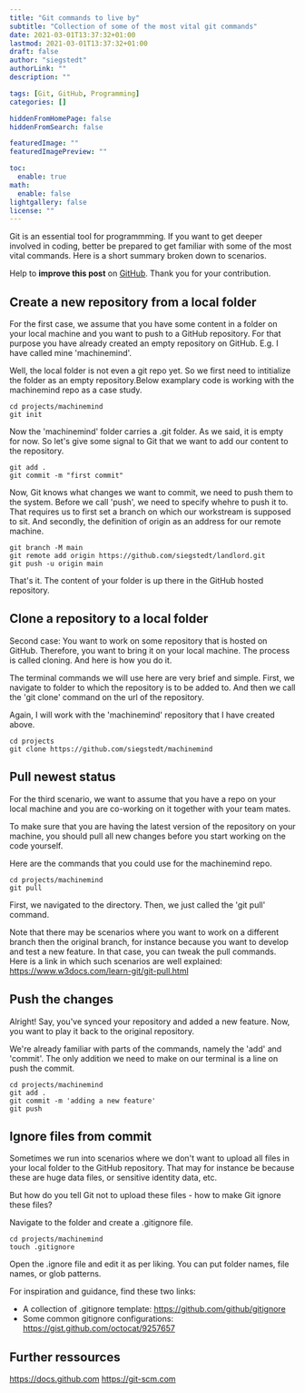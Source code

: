 ```yaml
---
title: "Git commands to live by"
subtitle: "Collection of some of the most vital git commands"
date: 2021-03-01T13:37:32+01:00
lastmod: 2021-03-01T13:37:32+01:00
draft: false
author: "siegstedt"
authorLink: ""
description: ""

tags: [Git, GitHub, Programming]
categories: []

hiddenFromHomePage: false
hiddenFromSearch: false

featuredImage: ""
featuredImagePreview: ""

toc:
  enable: true
math:
  enable: false
lightgallery: false
license: ""
---
```


Git is an essential tool for programmming. If you want to get deeper involved in coding, better be prepared to get familiar with some of the most vital commands. Here is a short summary broken down to scenarios.

<!--more-->

Help to **improve this post** on [GitHub](https://github.com/siegstedt/machinemind/blob/main/content/posts/git-commands-to-live-by.md). Thank you for your contribution.

## Create a new repository from a local folder

For the first case, we assume that you have some content in a folder on your local machine and you want to push to a GitHub repository. For that purpose you have already created an empty repository on GitHub. E.g. I have called mine 'machinemind'.

Well, the local folder is not even a git repo yet. So we first need to intitialize the folder as an empty repository.Below examplary code is working with the machinemind repo as a case study.

```
cd projects/machinemind
git init
```

Now the 'machinemind' folder carries a .git folder. As we said, it is empty for now. So let's give some signal to Git that we want to add our content to the repository. 

```
git add .
git commit -m "first commit"
```

Now, Git knows what changes we want to commit, we need to push them to the system. Before we call 'push', we need to specify whehre to push it to. That requires us to first set a branch on which our workstream is supposed to sit. And secondly, the definition of origin as an address for our remote machine.

```
git branch -M main
git remote add origin https://github.com/siegstedt/landlord.git
git push -u origin main
```

That's it. The content of your folder is up there in the GitHub hosted repository.

## Clone a repository to a local folder

Second case: You want to work on some repository that is hosted on GitHub. Therefore, you want to bring it on your local machine. The process is called cloning. And here is how you do it.

The terminal commands we will use here are very brief and simple. First, we navigate to folder to which the repository is to be added to. And then we call the 'git clone' command on the url of the repository.

Again, I will work with the 'machinemind' repository that I have created above.

```
cd projects
git clone https://github.com/siegstedt/machinemind
```

## Pull newest status

For the third scenario, we want to assume that you have a repo on your local machine and you are co-working on it together with your team mates.

To make sure that you are having the latest version of the repository on your machine, you should pull all new changes before you start working on the code yourself.

Here are the commands that you could use for the machinemind repo.

```
cd projects/machinemind
git pull
```

First, we navigated to the directory. Then, we just called the 'git pull' command.

Note that there may be scenarios where you want to work on a different branch then the original branch, for instance because you want to develop and test a new feature. In that case, you can tweak the pull commands. Here is a link in which such scenarios are well explained: https://www.w3docs.com/learn-git/git-pull.html

## Push the changes

Alright! Say, you've synced your repository and added a new feature. Now, you want to play it back to the original repository.

We're already familiar with parts of the commands, namely the 'add' and 'commit'. The only addition we need to make on our terminal is a line on push the commit.

```
cd projects/machinemind
git add .
git commit -m 'adding a new feature'
git push
```

## Ignore files from commit

Sometimes we run into scenarios where we don't want to upload all files in your local folder to the GitHub repository. That may for instance be because these are huge data files, or sensitive identity data, etc.

But how do you tell Git not to upload these files - how to make Git ignore these files?

Navigate to the folder and create a .gitignore file.

```
cd projects/machinemind
touch .gitignore
```

Open the .ignore file and edit it as per liking. You can put folder names, file names, or glob patterns.

For inspiration and guidance, find these two links:
- A collection of .gitignore template: https://github.com/github/gitignore
- Some common gitignore configurations: https://gist.github.com/octocat/9257657

## Further ressources

https://docs.github.com
https://git-scm.com
